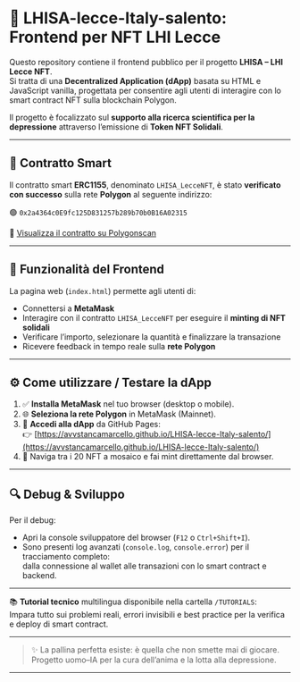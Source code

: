 # 🎾 LHISA-lecce-Italy-salento: Frontend per NFT LHI Lecce

Questo repository contiene il frontend pubblico per il progetto **LHISA – LHI Lecce NFT**.  
Si tratta di una **Decentralized Application (dApp)** basata su HTML e JavaScript vanilla, progettata per consentire agli utenti di interagire con lo smart contract NFT sulla blockchain Polygon.

Il progetto è focalizzato sul **supporto alla ricerca scientifica per la depressione** attraverso l’emissione di **Token NFT Solidali**.

---

## 🔗 Contratto Smart

Il contratto smart **ERC1155**, denominato `LHISA_LecceNFT`, è stato **verificato con successo** sulla rete **Polygon** al seguente indirizzo:

🟢 `0x2a4364c0E9fc125D831257b289b70b0B16A02315`

🔎 [Visualizza il contratto su Polygonscan](https://polygonscan.com/address/0x2a4364c0E9fc125D831257b289b70b0B16A02315#code)

---

## 🧩 Funzionalità del Frontend

La pagina web (`index.html`) permette agli utenti di:
- Connettersi a **MetaMask**
- Interagire con il contratto `LHISA_LecceNFT` per eseguire il **minting di NFT solidali**
- Verificare l’importo, selezionare la quantità e finalizzare la transazione
- Ricevere feedback in tempo reale sulla **rete Polygon**

---

## ⚙️ Come utilizzare / Testare la dApp

1. ✅ **Installa MetaMask** nel tuo browser (desktop o mobile).
2. 🌐 **Seleziona la rete Polygon** in MetaMask (Mainnet).
3. 🚀 **Accedi alla dApp** da GitHub Pages:  
   👉 [https://avvstancamarcello.github.io/LHISA-lecce-Italy-salento/](https://avvstancamarcello.github.io/LHISA-lecce-Italy-salento/)
4. 🎨 Naviga tra i 20 NFT a mosaico e fai mint direttamente dal browser.

---

## 🔍 Debug & Sviluppo

Per il debug:
- Apri la console sviluppatore del browser (`F12` o `Ctrl+Shift+I`).
- Sono presenti log avanzati (`console.log`, `console.error`) per il tracciamento completo:  
  dalla connessione al wallet alle transazioni con lo smart contract e backend.

---

📚 **Tutorial tecnico** multilingua disponibile nella cartella `/TUTORIALS`:  
Impara tutto sui problemi reali, errori invisibili e best practice per la verifica e deploy di smart contract.

---

> ✨ La pallina perfetta esiste: è quella che non smette mai di giocare.  
> Progetto uomo–IA per la cura dell’anima e la lotta alla depressione.


---
